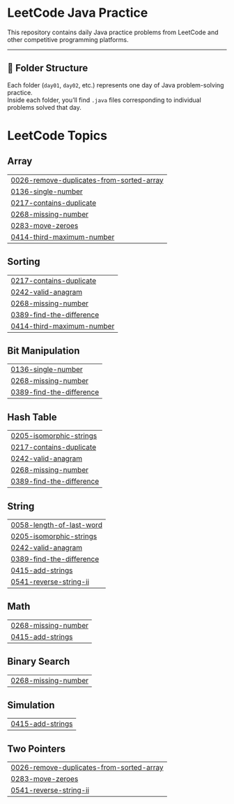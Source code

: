 # LeetCode Java Practice

This repository contains daily Java practice problems from LeetCode and other competitive programming platforms.

---

## 📁 Folder Structure

Each folder (`day01`, `day02`, etc.) represents one day of Java problem-solving practice.  
Inside each folder, you’ll find `.java` files corresponding to individual problems solved that day.

<!---LeetCode Topics Start-->
# LeetCode Topics
## Array
|  |
| ------- |
| [0026-remove-duplicates-from-sorted-array](https://github.com/rajeshacu/LeetCode-DSA/tree/master/0026-remove-duplicates-from-sorted-array) |
| [0136-single-number](https://github.com/rajeshacu/LeetCode-DSA/tree/master/0136-single-number) |
| [0217-contains-duplicate](https://github.com/rajeshacu/LeetCode-DSA/tree/master/0217-contains-duplicate) |
| [0268-missing-number](https://github.com/rajeshacu/LeetCode-DSA/tree/master/0268-missing-number) |
| [0283-move-zeroes](https://github.com/rajeshacu/LeetCode-DSA/tree/master/0283-move-zeroes) |
| [0414-third-maximum-number](https://github.com/rajeshacu/LeetCode-DSA/tree/master/0414-third-maximum-number) |
## Sorting
|  |
| ------- |
| [0217-contains-duplicate](https://github.com/rajeshacu/LeetCode-DSA/tree/master/0217-contains-duplicate) |
| [0242-valid-anagram](https://github.com/rajeshacu/LeetCode-DSA/tree/master/0242-valid-anagram) |
| [0268-missing-number](https://github.com/rajeshacu/LeetCode-DSA/tree/master/0268-missing-number) |
| [0389-find-the-difference](https://github.com/rajeshacu/LeetCode-DSA/tree/master/0389-find-the-difference) |
| [0414-third-maximum-number](https://github.com/rajeshacu/LeetCode-DSA/tree/master/0414-third-maximum-number) |
## Bit Manipulation
|  |
| ------- |
| [0136-single-number](https://github.com/rajeshacu/LeetCode-DSA/tree/master/0136-single-number) |
| [0268-missing-number](https://github.com/rajeshacu/LeetCode-DSA/tree/master/0268-missing-number) |
| [0389-find-the-difference](https://github.com/rajeshacu/LeetCode-DSA/tree/master/0389-find-the-difference) |
## Hash Table
|  |
| ------- |
| [0205-isomorphic-strings](https://github.com/rajeshacu/LeetCode-DSA/tree/master/0205-isomorphic-strings) |
| [0217-contains-duplicate](https://github.com/rajeshacu/LeetCode-DSA/tree/master/0217-contains-duplicate) |
| [0242-valid-anagram](https://github.com/rajeshacu/LeetCode-DSA/tree/master/0242-valid-anagram) |
| [0268-missing-number](https://github.com/rajeshacu/LeetCode-DSA/tree/master/0268-missing-number) |
| [0389-find-the-difference](https://github.com/rajeshacu/LeetCode-DSA/tree/master/0389-find-the-difference) |
## String
|  |
| ------- |
| [0058-length-of-last-word](https://github.com/rajeshacu/LeetCode-DSA/tree/master/0058-length-of-last-word) |
| [0205-isomorphic-strings](https://github.com/rajeshacu/LeetCode-DSA/tree/master/0205-isomorphic-strings) |
| [0242-valid-anagram](https://github.com/rajeshacu/LeetCode-DSA/tree/master/0242-valid-anagram) |
| [0389-find-the-difference](https://github.com/rajeshacu/LeetCode-DSA/tree/master/0389-find-the-difference) |
| [0415-add-strings](https://github.com/rajeshacu/LeetCode-DSA/tree/master/0415-add-strings) |
| [0541-reverse-string-ii](https://github.com/rajeshacu/LeetCode-DSA/tree/master/0541-reverse-string-ii) |
## Math
|  |
| ------- |
| [0268-missing-number](https://github.com/rajeshacu/LeetCode-DSA/tree/master/0268-missing-number) |
| [0415-add-strings](https://github.com/rajeshacu/LeetCode-DSA/tree/master/0415-add-strings) |
## Binary Search
|  |
| ------- |
| [0268-missing-number](https://github.com/rajeshacu/LeetCode-DSA/tree/master/0268-missing-number) |
## Simulation
|  |
| ------- |
| [0415-add-strings](https://github.com/rajeshacu/LeetCode-DSA/tree/master/0415-add-strings) |
## Two Pointers
|  |
| ------- |
| [0026-remove-duplicates-from-sorted-array](https://github.com/rajeshacu/LeetCode-DSA/tree/master/0026-remove-duplicates-from-sorted-array) |
| [0283-move-zeroes](https://github.com/rajeshacu/LeetCode-DSA/tree/master/0283-move-zeroes) |
| [0541-reverse-string-ii](https://github.com/rajeshacu/LeetCode-DSA/tree/master/0541-reverse-string-ii) |
<!---LeetCode Topics End-->